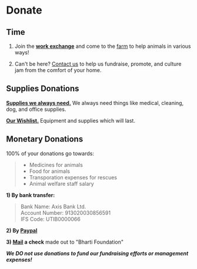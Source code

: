 Donate
=========
Time 
------
1) Join the [**work exchange**](/?p=workexchange) and come to the [farm]( ?p=farm) to help animals in various ways!

2) Can't be here? [Contact us](/?p=contact) to help us fundraise, promote, and culture jam from the comfort of your home.

Supplies Donations
----------
[**Supplies we always need.**]( ?p=supplies "supplies" ) We always need things like medical, cleaning, dog, and office supplies.

[**Our Wishlist.**]( ?p=wishlist "wishlist" ) Equipment and supplies which will last.


Monetary Donations
----------
100% of your donations go towards:

> * Medicines for animals
> * Food for animals
> * Transporation expenses for rescues
> * Animal welfare staff salary

**1) By bank transfer:**

> Bank Name: Axis Bank Ltd.<br/>
> Account Number: 913020030856591<br/>
> IFS Code: UTIB0000066<br/>

**2) By [Paypal](https://www.paypal.com/cgi-bin/webscr?cmd=_s-xclick&hosted_button_id=5KY9ZVVLPVTDQ "paypal")**

**3) [Mail](/?p=directions) a check** made out to "Bharti Foundation"

<i>**We DO not use donations to fund our fundraising efforts or management expenses!**</i>
